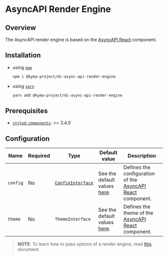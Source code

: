 # AsyncAPI Render Engine

## Overview

The AsyncAPI render engine is based on the [AsyncAPI React](https://github.com/asyncapi/asyncapi-react) component.

## Installation

- using [`npm`](https://www.npmjs.com/)

  ```bash
  npm i @kyma-project/dc-async-api-render-engine
  ```

- using [`yarn`](https://yarnpkg.com/en/)

  ```bash
  yarn add @kyma-project/dc-async-api-render-engine
  ```

## Prerequisites

- [`styled-components`](https://github.com/styled-components/styled-components): >= 3.4.0

## Configuration

| Name     | Required | Type                                                                                                                  | Default value                                                                                                           | Description                                                                                              |
| -------- | -------- | --------------------------------------------------------------------------------------------------------------------- | ----------------------------------------------------------------------------------------------------------------------- | -------------------------------------------------------------------------------------------------------- |
| `config` | No       | [`ConfigInterface`](https://github.com/asyncapi/asyncapi-react/blob/master/docs/configuration/config-modification.md) | See the default values [here](https://github.com/asyncapi/asyncapi-react/blob/master/library/src/config/default.ts#L3). | Defines the configuration of the [AsyncAPI React](https://github.com/asyncapi/asyncapi-react) component. |
| `theme`  | No       | `ThemeInterface`   | See the default values [here](https://github.com/asyncapi/asyncapi-react/tree/master/library/src/styles).  | Defines the theme of the [AsyncAPI React](https://github.com/asyncapi/asyncapi-react) component.         |

> **NOTE**: To learn how to pass options of a render engine, read [this](../../docs/props/render-engines.md#pass-global-options) document.
